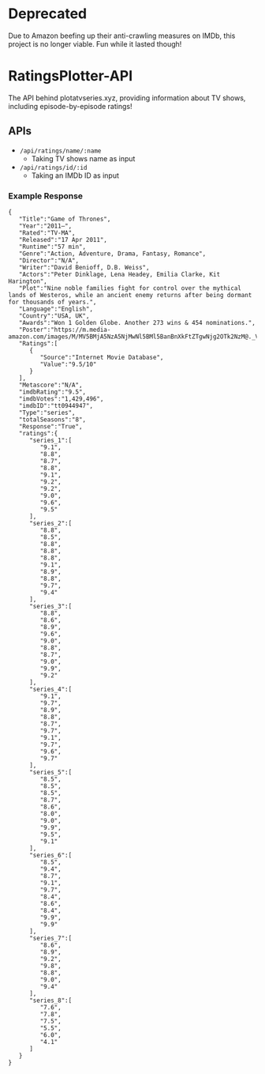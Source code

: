 # Deprecated

Due to Amazon beefing up their anti-crawling measures on IMDb, this project is no longer viable. Fun while it lasted though!

# RatingsPlotter-API

The API behind plotatvseries.xyz, providing information about TV shows, including episode-by-episode ratings!

## APIs

- `/api/ratings/name/:name`
  - Taking TV shows name as input
- `/api/ratings/id/:id`
  - Taking an IMDb ID as input

### Example Response

```
{
   "Title":"Game of Thrones",
   "Year":"2011–",
   "Rated":"TV-MA",
   "Released":"17 Apr 2011",
   "Runtime":"57 min",
   "Genre":"Action, Adventure, Drama, Fantasy, Romance",
   "Director":"N/A",
   "Writer":"David Benioff, D.B. Weiss",
   "Actors":"Peter Dinklage, Lena Headey, Emilia Clarke, Kit Harington",
   "Plot":"Nine noble families fight for control over the mythical lands of Westeros, while an ancient enemy returns after being dormant for thousands of years.",
   "Language":"English",
   "Country":"USA, UK",
   "Awards":"Won 1 Golden Globe. Another 273 wins & 454 nominations.",
   "Poster":"https://m.media-amazon.com/images/M/MV5BMjA5NzA5NjMwNl5BMl5BanBnXkFtZTgwNjg2OTk2NzM@._V1_SX300.jpg",
   "Ratings":[
      {
         "Source":"Internet Movie Database",
         "Value":"9.5/10"
      }
   ],
   "Metascore":"N/A",
   "imdbRating":"9.5",
   "imdbVotes":"1,429,496",
   "imdbID":"tt0944947",
   "Type":"series",
   "totalSeasons":"8",
   "Response":"True",
   "ratings":{
      "series_1":[
         "9.1",
         "8.8",
         "8.7",
         "8.8",
         "9.1",
         "9.2",
         "9.2",
         "9.0",
         "9.6",
         "9.5"
      ],
      "series_2":[
         "8.8",
         "8.5",
         "8.8",
         "8.8",
         "8.8",
         "9.1",
         "8.9",
         "8.8",
         "9.7",
         "9.4"
      ],
      "series_3":[
         "8.8",
         "8.6",
         "8.9",
         "9.6",
         "9.0",
         "8.8",
         "8.7",
         "9.0",
         "9.9",
         "9.2"
      ],
      "series_4":[
         "9.1",
         "9.7",
         "8.9",
         "8.8",
         "8.7",
         "9.7",
         "9.1",
         "9.7",
         "9.6",
         "9.7"
      ],
      "series_5":[
         "8.5",
         "8.5",
         "8.5",
         "8.7",
         "8.6",
         "8.0",
         "9.0",
         "9.9",
         "9.5",
         "9.1"
      ],
      "series_6":[
         "8.5",
         "9.4",
         "8.7",
         "9.1",
         "9.7",
         "8.4",
         "8.6",
         "8.4",
         "9.9",
         "9.9"
      ],
      "series_7":[
         "8.6",
         "8.9",
         "9.2",
         "9.8",
         "8.8",
         "9.0",
         "9.4"
      ],
      "series_8":[
         "7.6",
         "7.8",
         "7.5",
         "5.5",
         "6.0",
         "4.1"
      ]
   }
}
```
